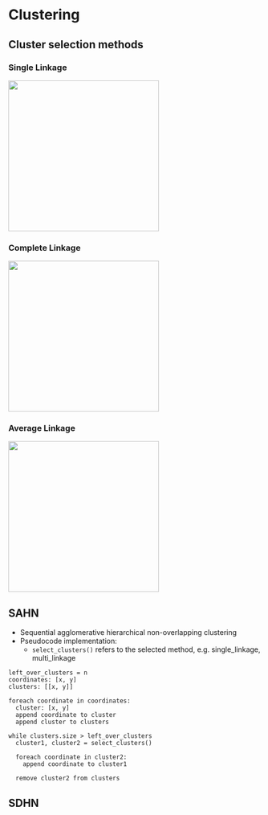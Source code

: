 # Clustering

## Cluster selection methods

### Single Linkage
<img src="https://imgur.com/ljZTg7E.png" width="300">

### Complete Linkage
<img src="https://imgur.com/LEu6rkA.png" width="300">

### Average Linkage
<img src="https://imgur.com/HOE0XaU.png" width="300">

## SAHN
- Sequential agglomerative hierarchical non-overlapping clustering
- Pseudocode implementation:
  - ```select_clusters()``` refers to the selected method, e.g. single_linkage, multi_linkage
```
left_over_clusters = n
coordinates: [x, y]
clusters: [[x, y]]

foreach coordinate in coordinates:
  cluster: [x, y]
  append coordinate to cluster
  append cluster to clusters
  
while clusters.size > left_over_clusters
  cluster1, cluster2 = select_clusters()
  
  foreach coordinate in cluster2:
    append coordinate to cluster1
  
  remove cluster2 from clusters

```
## SDHN
